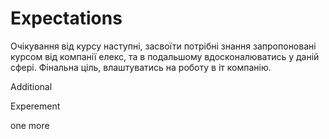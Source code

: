 # Expectations
Очікування від курсу наступні, засвоїти потрібні знання запропоновані курсом від компанії елекс, та в подальшому вдосконалюватись у даній сфері. Фінальна ціль, влаштуватись на роботу в іт компанію.


Additional

Experement

one more
